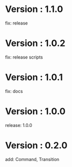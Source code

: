 # Version : 1.1.0

fix: release

# Version : 1.0.2

fix: release scripts

# Version : 1.0.1

fix: docs

# Version : 1.0.0

release: 1.0.0

# Version : 0.2.0

add: Command, Transition

